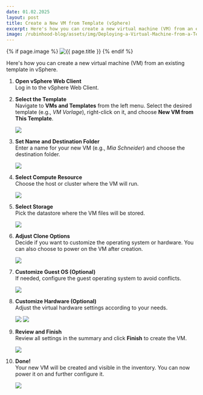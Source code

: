 ```yaml
---
date: 01.02.2025
layout: post
title: Create a New VM from Template (vSphere)
excerpt: Here's how you can create a new virtual machine (VM) from an existing template in vSphere.
image: /rubinhood-blog/assets/img/Deploying-a-Virtual-Machine-from-a-Template-in-vSphere/001.jpg
---
```


{% if page.image %}
  <img src="{{ page.image }}" alt="{{ page.title }}" loading="lazy">
{% endif %}


Here's how you can create a new virtual machine (VM) from an existing template in vSphere.

1. **Open vSphere Web Client**  
   Log in to the vSphere Web Client.

2. **Select the Template**  
   Navigate to **VMs and Templates** from the left menu. Select the desired template (e.g., *VM Vorlage*), right-click on it, and choose **New VM from This Template**.

   ![](/rubinhood-blog/assets/img/Deploying-a-Virtual-Machine-from-a-Template-in-vSphere/001.jpg)

3. **Set Name and Destination Folder**  
   Enter a name for your new VM (e.g., *Mia Schneider*) and choose the destination folder.

   ![](/rubinhood-blog/assets/img/Deploying-a-Virtual-Machine-from-a-Template-in-vSphere/002.jpg)

4. **Select Compute Resource**  
   Choose the host or cluster where the VM will run.

   ![](/rubinhood-blog/assets/img/Deploying-a-Virtual-Machine-from-a-Template-in-vSphere/003.jpg)

5. **Select Storage**  
   Pick the datastore where the VM files will be stored.

   ![](/rubinhood-blog/assets/img/Deploying-a-Virtual-Machine-from-a-Template-in-vSphere/004.jpg)

6. **Adjust Clone Options**  
   Decide if you want to customize the operating system or hardware. You can also choose to power on the VM after creation.

   ![](/rubinhood-blog/assets/img/Deploying-a-Virtual-Machine-from-a-Template-in-vSphere/005.jpg)

7. **Customize Guest OS (Optional)**  
   If needed, configure the guest operating system to avoid conflicts.

   ![](/rubinhood-blog/assets/img/Deploying-a-Virtual-Machine-from-a-Template-in-vSphere/006.jpg)

8. **Customize Hardware (Optional)**  
   Adjust the virtual hardware settings according to your needs.

   ![](/rubinhood-blog/assets/img/Deploying-a-Virtual-Machine-from-a-Template-in-vSphere/007.jpg)
   ![](/rubinhood-blog/assets/img/Deploying-a-Virtual-Machine-from-a-Template-in-vSphere/008.jpg)

9. **Review and Finish**  
   Review all settings in the summary and click **Finish** to create the VM.

   ![](/rubinhood-blog/assets/img/Deploying-a-Virtual-Machine-from-a-Template-in-vSphere/009.jpg)

10. **Done!**  
    Your new VM will be created and visible in the inventory. You can now power it on and further configure it.

    ![](/rubinhood-blog/assets/img/Deploying-a-Virtual-Machine-from-a-Template-in-vSphere/010.jpg)
